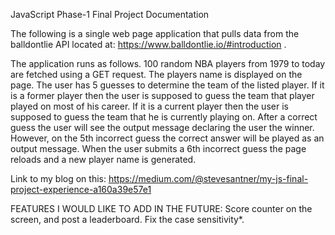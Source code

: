 JavaScript Phase-1 Final Project Documentation

The following is a single web page application that pulls data from the balldontlie API located at: https://www.balldontlie.io/#introduction . 

The application runs as follows. 100 random NBA players from 1979 to today are fetched using a GET request. The players name is displayed on the page. The user has 5 guesses to determine the team of the listed player. If it is a former player then the user is supposed to guess the team that player played on most of his career. If it is a current player then the user is supposed to guess the team that he is currently playing on. After a correct guess the user will see the output message declaring the user the winner. However, on the 5th incorrect guess the correct answer will be played as an output message. When the user submits a 6th incorrect guess the page reloads and a new player name is generated.

Link to my blog on this: https://medium.com/@stevesantner/my-js-final-project-experience-a160a39e57e1


FEATURES I WOULD LIKE TO ADD IN THE FUTURE:
Score counter on the screen, and post a leaderboard.
Fix the case sensitivity*.

